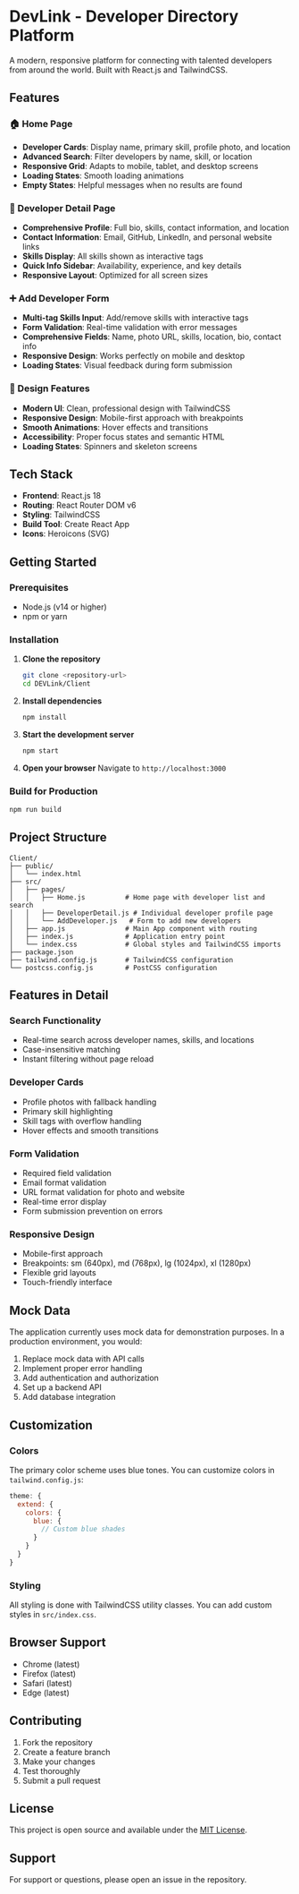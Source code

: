 # DevLink - Developer Directory Platform

A modern, responsive platform for connecting with talented developers from around the world. Built with React.js and TailwindCSS.

## Features

### 🏠 Home Page
- **Developer Cards**: Display name, primary skill, profile photo, and location
- **Advanced Search**: Filter developers by name, skill, or location
- **Responsive Grid**: Adapts to mobile, tablet, and desktop screens
- **Loading States**: Smooth loading animations
- **Empty States**: Helpful messages when no results are found

### 👤 Developer Detail Page
- **Comprehensive Profile**: Full bio, skills, contact information, and location
- **Contact Information**: Email, GitHub, LinkedIn, and personal website links
- **Skills Display**: All skills shown as interactive tags
- **Quick Info Sidebar**: Availability, experience, and key details
- **Responsive Layout**: Optimized for all screen sizes

### ➕ Add Developer Form
- **Multi-tag Skills Input**: Add/remove skills with interactive tags
- **Form Validation**: Real-time validation with error messages
- **Comprehensive Fields**: Name, photo URL, skills, location, bio, contact info
- **Responsive Design**: Works perfectly on mobile and desktop
- **Loading States**: Visual feedback during form submission

### 🎨 Design Features
- **Modern UI**: Clean, professional design with TailwindCSS
- **Responsive Design**: Mobile-first approach with breakpoints
- **Smooth Animations**: Hover effects and transitions
- **Accessibility**: Proper focus states and semantic HTML
- **Loading States**: Spinners and skeleton screens

## Tech Stack

- **Frontend**: React.js 18
- **Routing**: React Router DOM v6
- **Styling**: TailwindCSS
- **Build Tool**: Create React App
- **Icons**: Heroicons (SVG)

## Getting Started

### Prerequisites
- Node.js (v14 or higher)
- npm or yarn

### Installation

1. **Clone the repository**
   ```bash
   git clone <repository-url>
   cd DEVLink/Client
   ```

2. **Install dependencies**
   ```bash
   npm install
   ```

3. **Start the development server**
   ```bash
   npm start
   ```

4. **Open your browser**
   Navigate to `http://localhost:3000`

### Build for Production

```bash
npm run build
```

## Project Structure

```
Client/
├── public/
│   └── index.html
├── src/
│   ├── pages/
│   │   ├── Home.js          # Home page with developer list and search
│   │   ├── DeveloperDetail.js # Individual developer profile page
│   │   └── AddDeveloper.js   # Form to add new developers
│   ├── app.js               # Main App component with routing
│   ├── index.js             # Application entry point
│   └── index.css            # Global styles and TailwindCSS imports
├── package.json
├── tailwind.config.js       # TailwindCSS configuration
└── postcss.config.js        # PostCSS configuration
```

## Features in Detail

### Search Functionality
- Real-time search across developer names, skills, and locations
- Case-insensitive matching
- Instant filtering without page reload

### Developer Cards
- Profile photos with fallback handling
- Primary skill highlighting
- Skill tags with overflow handling
- Hover effects and smooth transitions

### Form Validation
- Required field validation
- Email format validation
- URL format validation for photo and website
- Real-time error display
- Form submission prevention on errors

### Responsive Design
- Mobile-first approach
- Breakpoints: sm (640px), md (768px), lg (1024px), xl (1280px)
- Flexible grid layouts
- Touch-friendly interface

## Mock Data

The application currently uses mock data for demonstration purposes. In a production environment, you would:

1. Replace mock data with API calls
2. Implement proper error handling
3. Add authentication and authorization
4. Set up a backend API
5. Add database integration

## Customization

### Colors
The primary color scheme uses blue tones. You can customize colors in `tailwind.config.js`:

```javascript
theme: {
  extend: {
    colors: {
      blue: {
        // Custom blue shades
      }
    }
  }
}
```

### Styling
All styling is done with TailwindCSS utility classes. You can add custom styles in `src/index.css`.

## Browser Support

- Chrome (latest)
- Firefox (latest)
- Safari (latest)
- Edge (latest)

## Contributing

1. Fork the repository
2. Create a feature branch
3. Make your changes
4. Test thoroughly
5. Submit a pull request

## License

This project is open source and available under the [MIT License](LICENSE).

## Support

For support or questions, please open an issue in the repository. 